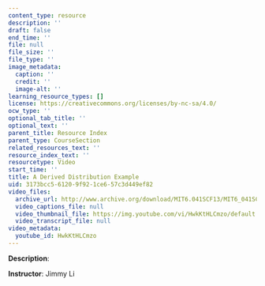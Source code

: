 ```yaml
---
content_type: resource
description: ''
draft: false
end_time: ''
file: null
file_size: ''
file_type: ''
image_metadata:
  caption: ''
  credit: ''
  image-alt: ''
learning_resource_types: []
license: https://creativecommons.org/licenses/by-nc-sa/4.0/
ocw_type: ''
optional_tab_title: ''
optional_text: ''
parent_title: Resource Index
parent_type: CourseSection
related_resources_text: ''
resource_index_text: ''
resourcetype: Video
start_time: ''
title: A Derived Distribution Example
uid: 3173bcc5-6120-9f92-1ce6-57c3d449ef82
video_files:
  archive_url: http://www.archive.org/download/MIT6.041SCF13/MIT6_041SCF13_Derived_Distribution_Example_300k.mp4
  video_captions_file: null
  video_thumbnail_file: https://img.youtube.com/vi/HwkKtHLCmzo/default.jpg
  video_transcript_file: null
video_metadata:
  youtube_id: HwkKtHLCmzo
---
```

**Description**:

**Instructor**: Jimmy Li